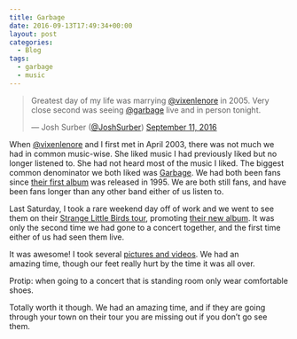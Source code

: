 ```yaml
---
title: Garbage
date: 2016-09-13T17:49:34+00:00
layout: post
categories:
  - Blog
tags:
  - garbage
  - music
---
```

<blockquote class="twitter-tweet" data-width="474">
  <p lang="en" dir="ltr">
    Greatest day of my life was marrying <a href="https://twitter.com/vixenlenore"><a href="https://twitter.com/intent/user?screen_name=vixenlenore">@vixenlenore</a></a> in 2005. Very close second was seeing <a href="https://twitter.com/garbage"><a href="https://twitter.com/intent/user?screen_name=garbage">@garbage</a></a> live and in person tonight.
  </p>
  
  <p>
    &mdash; Josh Surber (<a href="https://twitter.com/intent/user?screen_name=JoshSurber">@JoshSurber</a>) <a href="https://twitter.com/JoshSurber/status/774820057939443712">September 11, 2016</a>
  </p>
</blockquote>

When [@vixenlenore](https://twitter.com/intent/user?screen_name=vixenlenore) and I first met in April 2003, there was not much we had in common music-wise. She liked music I had previously liked but no longer listened to. She had not heard most of the music I liked. The biggest common denominator we both liked was [Garbage](http://garbage.com). We had both been fans since [their first album](http://amzn.to/2ccCzkl) was released in 1995. We are both still fans, and have been fans longer than any other band either of us listen to.

Last Saturday, I took a rare weekend day off of work and we went to see them on their [Strange Little Birds tour](https://garbage.com/tour/), promoting [their new album](http://amzn.to/2c8xDi9). It was only the second time we had gone to a concert together, and the first time either of us had seen them live.

It was awesome! I took several [pictures and videos](https://goo.gl/photos/Ct7ALssZaymNBzgx7). We had an amazing time, though our feet really hurt by the time it was all over.

Protip: when going to a concert that is standing room only wear comfortable shoes.

Totally worth it though. We had an amazing time, and if they are going through your town on their tour you are missing out if you don&#8217;t go see them.